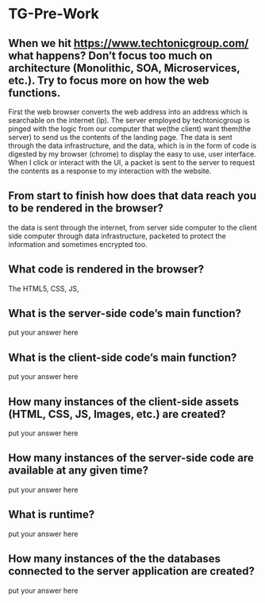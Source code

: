 # TG-Pre-Work

## When we hit https://www.techtonicgroup.com/ what happens? Don’t focus too much on architecture (Monolithic, SOA, Microservices, etc.). Try to focus more on how the web functions.

First the web browser converts the web address into an address which is searchable on the internet (ip). The server employed by techtonicgroup is pinged with the logic from our computer that we(the client) want them(the server) to send us the contents of the landing page.
The data is sent through the data infrastructure, and the data, which is in the form of code is digested by my browser (chrome) to display the easy to use, user interface. When I click or interact with the UI, a packet is sent to the server to request the contents as a response to my interaction with the website.

## From start to finish how does that data reach you to be rendered in the browser?

the data is sent through the internet, from server side computer to the client side computer through data infrastructure, packeted to protect the information and sometimes encrypted too.

## What code is rendered in the browser?

The HTML5, CSS, JS,

## What is the server-side code’s main function?

put your answer here

## What is the client-side code’s main function?

put your answer here

## How many instances of the client-side assets (HTML, CSS, JS, Images, etc.) are created?

put your answer here

## How many instances of the server-side code are available at any given time?

put your answer here

## What is runtime?

put your answer here

## How many instances of the the databases connected to the server application are created?

put your answer here
